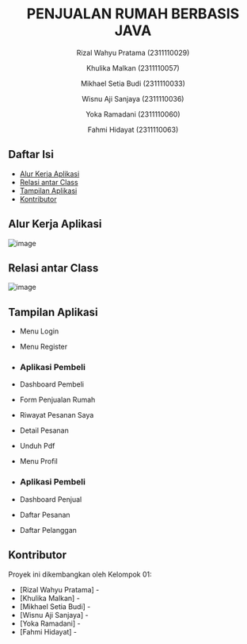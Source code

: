 # <h1 align="center">PENJUALAN RUMAH BERBASIS JAVA</h1>
<p align="center">Rizal Wahyu Pratama (2311110029)</p>
<p align="center">Khulika Malkan (2311110057)</p>
<p align="center">Mikhael Setia Budi (2311110033)</p>
<p align="center">Wisnu Aji Sanjaya (2311110036)</p>
<p align="center">Yoka Ramadani (2311110060)</p>
<p align="center">Fahmi Hidayat (2311110063)</p>

## Daftar Isi
- [Alur Kerja Aplikasi](#Alur-Kerja-Aplikasi)
- [Relasi antar Class](#Relasi-antar-Class)
- [Tampilan Aplikasi](#Tampilan-Aplikasi)
- [Kontributor](#kontributor)

## Alur Kerja Aplikasi
![image](https://github.com/user-attachments/assets/fb6bdad8-1a6a-4771-a7a0-3bfbf148cd5c)



## Relasi antar Class
![image](https://github.com/user-attachments/assets/2a38da9c-1155-4de9-9a72-4b54c8452639)

## Tampilan Aplikasi
- Menu Login
- Menu Register

- ### Aplikasi Pembeli
- Dashboard Pembeli
- Form Penjualan Rumah
- Riwayat Pesanan Saya
- Detail Pesanan
- Unduh Pdf
- Menu Profil

- ### Aplikasi Pembeli
- Dashboard Penjual
- Daftar Pesanan
- Daftar Pelanggan

 

## Kontributor
Proyek ini dikembangkan oleh Kelompok 01:
- [Rizal Wahyu Pratama] - 
- [Khulika Malkan] - 
- [Mikhael Setia Budi] -
- [Wisnu Aji Sanjaya] - 
- [Yoka Ramadani] - 
- [Fahmi Hidayat] - 
